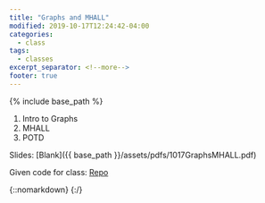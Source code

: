 ```yaml
---
title: "Graphs and MHALL"
modified: 2019-10-17T12:24:42-04:00
categories:
  - class
tags:
  - classes
excerpt_separator: <!--more-->
footer: true
---
```


{% include base_path %}

1. Intro to Graphs
2. MHALL
3. POTD

<!--more-->

Slides: [Blank]({{ base_path }}/assets/pdfs/1017GraphsMHALL.pdf)

Given code for class: [Repo](https://github.students.cs.ubc.ca/cpsc203-2019w-t1/LecMHALL)

{::nomarkdown}
<object data="{{ base_path }}/assets/pdfs/1017GraphsMHALL.pdf" width="500" height="500" type='application/pdf'/>
</object>
{:/}

